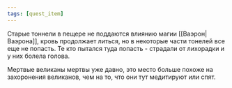 ```yaml
---
tags: [quest_item]
---
```


Старые тоннели в пещере не поддаются влиянию магии [[Ваэрон|Ваэрона]], кровь продолжает литься, но в некоторые части тонелей все еще не попасть. Те кто пытался туда попасть - страдали от лихорадки и у них болела голова.

Мертвые великаны мертвы уже давно, это место больше похоже на захоронения великанов, чем на то, что они тут медитируют или спят.
